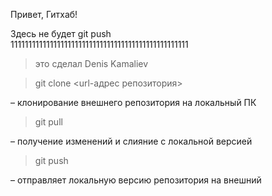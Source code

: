 Привет, Гитхаб!

Здесь не будет git push  
11111111111111111111111111111111111111111111111111

> это сделал Denis Kamaliev

> git clone <url-адрес репозитория> 

– клонирование внешнего репозитория на  локальный ПК

> git pull

– получение изменений и слияние с локальной версией

> git push

 – отправляет локальную версию репозитория на внешний
